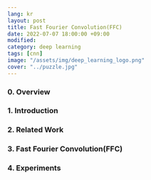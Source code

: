 ```yaml
---
lang: kr
layout: post
title: Fast Fourier Convolution(FFC)
date: 2022-07-07 18:00:00 +09:00
modified: 
category: deep learning
tags: [cnn]
image: "/assets/img/deep_learning_logo.png"
cover: "../puzzle.jpg"
---
```


### 0. Overview

### 1. Introduction

### 2. Related Work

### 3. Fast Fourier Convolution(FFC)

### 4. Experiments
